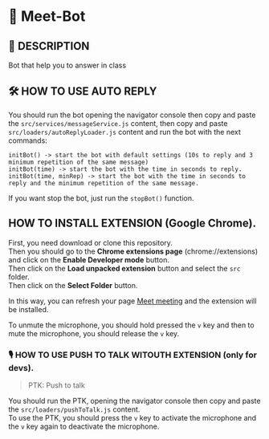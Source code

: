 # 🤖 Meet-Bot

## 📝 DESCRIPTION

Bot that help you to answer in class

## 🛠️ HOW TO USE AUTO REPLY

You should run the bot opening the navigator console then copy and paste the `src/services/messageService.js` content, then copy and
paste `src/loaders/autoReplyLoader.js` content and run the bot with the next commands:

````
initBot() -> start the bot with default settings (10s to reply and 3 minimum repetition of the same message)
initBot(time) -> start the bot with the time in seconds to reply.
initBot(time, minRep) -> start the bot with the time in seconds to reply and the minimum repetition of the same message.
````

If you want stop the bot, just run the `stopBot()` function.

## HOW TO INSTALL EXTENSION (Google Chrome).

First, you need download or clone this repository.  
Then you should go to the **Chrome extensions page** (chrome://extensions) and click on the **Enable Developer mode**
button.  
Then click on the **Load unpacked extension** button and select the `src` folder.  
Then click on the **Select Folder** button.

In this way, you can refresh your page [Meet meeting](https://meet.google.com)  and the extension will be installed.

To unmute the microphone, you should hold pressed the `v` key and then to mute the microphone, you should release
the `v` key.

### 🎙️ HOW TO USE PUSH TO TALK WITOUTH EXTENSION (only for devs).

> PTK: Push to talk

You should run the PTK, opening the navigator console then copy and paste the `src/loaders/pushToTalk.js` content.  
To use the PTK, you should press the `v` key to activate the microphone and the `v` key again to deactivate the
microphone.


